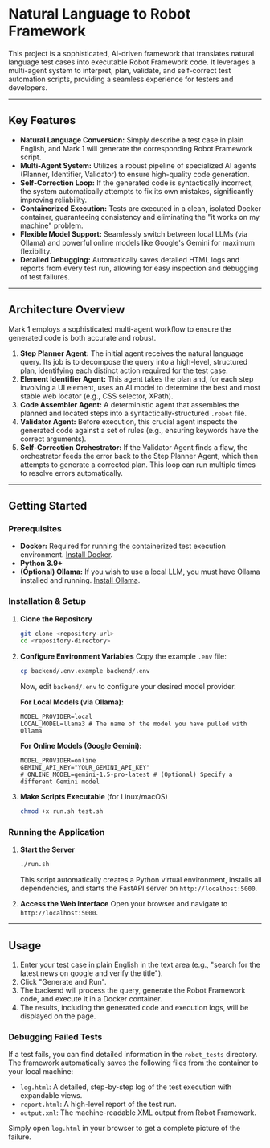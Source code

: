 # Natural Language to Robot Framework

This project is a sophisticated, AI-driven framework that translates natural language test cases into executable Robot Framework code. It leverages a multi-agent system to interpret, plan, validate, and self-correct test automation scripts, providing a seamless experience for testers and developers.

---

## Key Features

-   **Natural Language Conversion:** Simply describe a test case in plain English, and Mark 1 will generate the corresponding Robot Framework script.
-   **Multi-Agent System:** Utilizes a robust pipeline of specialized AI agents (Planner, Identifier, Validator) to ensure high-quality code generation.
-   **Self-Correction Loop:** If the generated code is syntactically incorrect, the system automatically attempts to fix its own mistakes, significantly improving reliability.
-   **Containerized Execution:** Tests are executed in a clean, isolated Docker container, guaranteeing consistency and eliminating the "it works on my machine" problem.
-   **Flexible Model Support:** Seamlessly switch between local LLMs (via Ollama) and powerful online models like Google's Gemini for maximum flexibility.
-   **Detailed Debugging:** Automatically saves detailed HTML logs and reports from every test run, allowing for easy inspection and debugging of test failures.

---

## Architecture Overview

Mark 1 employs a sophisticated multi-agent workflow to ensure the generated code is both accurate and robust.

1.  **Step Planner Agent:** The initial agent receives the natural language query. Its job is to decompose the query into a high-level, structured plan, identifying each distinct action required for the test case.
2.  **Element Identifier Agent:** This agent takes the plan and, for each step involving a UI element, uses an AI model to determine the best and most stable web locator (e.g., CSS selector, XPath).
3.  **Code Assembler Agent:** A deterministic agent that assembles the planned and located steps into a syntactically-structured `.robot` file.
4.  **Validator Agent:** Before execution, this crucial agent inspects the generated code against a set of rules (e.g., ensuring keywords have the correct arguments).
5.  **Self-Correction Orchestrator:** If the Validator Agent finds a flaw, the orchestrator feeds the error back to the Step Planner Agent, which then attempts to generate a corrected plan. This loop can run multiple times to resolve errors automatically.

---

## Getting Started

### Prerequisites

-   **Docker:** Required for running the containerized test execution environment. [Install Docker](https://docs.docker.com/get-docker/).
-   **Python 3.9+**
-   **(Optional) Ollama:** If you wish to use a local LLM, you must have Ollama installed and running. [Install Ollama](https://ollama.com/).

### Installation & Setup

1.  **Clone the Repository**
    ```bash
    git clone <repository-url>
    cd <repository-directory>
    ```

2.  **Configure Environment Variables**
    Copy the example `.env` file:
    ```bash
    cp backend/.env.example backend/.env
    ```
    Now, edit `backend/.env` to configure your desired model provider.

    **For Local Models (via Ollama):**
    ```dotenv
    MODEL_PROVIDER=local
    LOCAL_MODEL=llama3 # The name of the model you have pulled with Ollama
    ```

    **For Online Models (Google Gemini):**
    ```dotenv
    MODEL_PROVIDER=online
    GEMINI_API_KEY="YOUR_GEMINI_API_KEY"
    # ONLINE_MODEL=gemini-1.5-pro-latest # (Optional) Specify a different Gemini model
    ```

3.  **Make Scripts Executable** (for Linux/macOS)
    ```bash
    chmod +x run.sh test.sh
    ```

### Running the Application

1.  **Start the Server**
    ```bash
    ./run.sh
    ```
    This script automatically creates a Python virtual environment, installs all dependencies, and starts the FastAPI server on `http://localhost:5000`.

2.  **Access the Web Interface**
    Open your browser and navigate to `http://localhost:5000`.

---

## Usage

1.  Enter your test case in plain English in the text area (e.g., "search for the latest news on google and verify the title").
2.  Click "Generate and Run".
3.  The backend will process the query, generate the Robot Framework code, and execute it in a Docker container.
4.  The results, including the generated code and execution logs, will be displayed on the page.

### Debugging Failed Tests

If a test fails, you can find detailed information in the `robot_tests` directory. The framework automatically saves the following files from the container to your local machine:
-   `log.html`: A detailed, step-by-step log of the test execution with expandable views.
-   `report.html`: A high-level report of the test run.
-   `output.xml`: The machine-readable XML output from Robot Framework.

Simply open `log.html` in your browser to get a complete picture of the failure.
